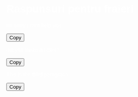 <!DOCTYPE html>
<html lang="en">
<head>
<meta charset="UTF-8">
<meta name="viewport" content="width=device-width, initial-scale=1.0">
<title>Raspunsuri pentru fraieri</title>
<style>
  body {
    background-image: url('https://images.pexels.com/photos/954739/pexels-photo-954739.jpeg?auto=compress&cs=tinysrgb&w=1260&h=750&dpr=1');
    color: white;
    font-family: Arial, sans-serif;
    padding: 20px;
  }
  
  .paragraph-container {
    position: relative;
    margin-bottom: 20px;
  }
  
  .copy-button {
    position: absolute;
    top: 50%;
    right: 0;
    transform: translateY(-50%);
  }
</style>
</head>
<body>  
  <h1>Raspunsuri pentru fraieri</h1>  

  <div class="paragraph-container">
    <p id="paragraph1">Im sorry i cant help you</p> 
    <button class="copy-button" onclick="copyToClipboard('paragraph1')">Copy</button>
  </div>

  <div class="paragraph-container">
    <p id="paragraph2">did you make a ticket?.</p> 
    <button class="copy-button" onclick="copyToClipboard('paragraph2')">Copy</button>
  </div>

  <div class="paragraph-container">
    <p id="paragraph3">This is the third paragraph.</p> 
    <button class="copy-button" onclick="copyToClipboard('paragraph3')">Copy</button>
  </div>

  <!-- Adăugați alte paragrafe și butoane de copiere aici -->

  <script>
function copyToClipboard(elementId) {
  var copyText = document.getElementById(elementId);
  var textArea = document.createElement("textarea");
  textArea.value = copyText.textContent;
  document.body.appendChild(textArea);
  textArea.select();
  document.execCommand("copy");
  document.body.removeChild(textArea);
}
</script>
</body>
</html>
